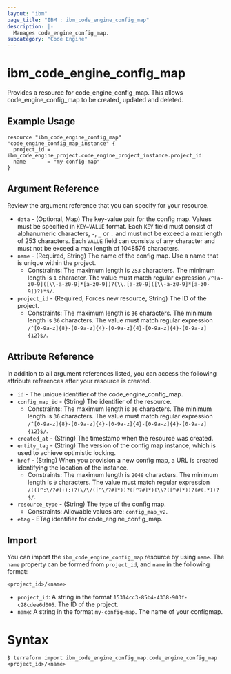 ```yaml
---
layout: "ibm"
page_title: "IBM : ibm_code_engine_config_map"
description: |-
  Manages code_engine_config_map.
subcategory: "Code Engine"
---
```


# ibm_code_engine_config_map

Provides a resource for code_engine_config_map. This allows code_engine_config_map to be created, updated and deleted.

## Example Usage

```hcl
resource "ibm_code_engine_config_map" "code_engine_config_map_instance" {
  project_id = ibm_code_engine_project.code_engine_project_instance.project_id
  name       = "my-config-map"
}
```

## Argument Reference

Review the argument reference that you can specify for your resource.

* `data` - (Optional, Map) The key-value pair for the config map. Values must be specified in `KEY=VALUE` format. Each `KEY` field must consist of alphanumeric characters, `-`, `_` or `.` and must not be exceed a max length of 253 characters. Each `VALUE` field can consists of any character and must not be exceed a max length of 1048576 characters.
* `name` - (Required, String) The name of the config map. Use a name that is unique within the project.
  * Constraints: The maximum length is `253` characters. The minimum length is `1` character. The value must match regular expression `/^[a-z0-9]([\\-a-z0-9]*[a-z0-9])?(\\.[a-z0-9]([\\-a-z0-9]*[a-z0-9])?)*$/`.
* `project_id` - (Required, Forces new resource, String) The ID of the project.
  * Constraints: The maximum length is `36` characters. The minimum length is `36` characters. The value must match regular expression `/^[0-9a-z]{8}-[0-9a-z]{4}-[0-9a-z]{4}-[0-9a-z]{4}-[0-9a-z]{12}$/`.

## Attribute Reference

In addition to all argument references listed, you can access the following attribute references after your resource is created.

* `id` - The unique identifier of the code_engine_config_map.
* `config_map_id` - (String) The identifier of the resource.
  * Constraints: The maximum length is `36` characters. The minimum length is `36` characters. The value must match regular expression `/^[0-9a-z]{8}-[0-9a-z]{4}-[0-9a-z]{4}-[0-9a-z]{4}-[0-9a-z]{12}$/`.
* `created_at` - (String) The timestamp when the resource was created.
* `entity_tag` - (String) The version of the config map instance, which is used to achieve optimistic locking.
* `href` - (String) When you provision a new config map,  a URL is created identifying the location of the instance.
  * Constraints: The maximum length is `2048` characters. The minimum length is `0` characters. The value must match regular expression `/(([^:\/?#]+):)?(\/\/([^\/?#]*))?([^?#]*)(\\?([^#]*))?(#(.*))?$/`.
* `resource_type` - (String) The type of the config map.
  * Constraints: Allowable values are: `config_map_v2`.
* `etag` - ETag identifier for code_engine_config_map.

## Import

You can import the `ibm_code_engine_config_map` resource by using `name`.
The `name` property can be formed from `project_id`, and `name` in the following format:

```
<project_id>/<name>
```
* `project_id`: A string in the format `15314cc3-85b4-4338-903f-c28cdee6d005`. The ID of the project.
* `name`: A string in the format `my-config-map`. The name of your configmap.

# Syntax
```
$ terraform import ibm_code_engine_config_map.code_engine_config_map <project_id>/<name>
```
